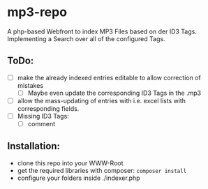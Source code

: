 # mp3-repo
A php-based Webfront to index MP3 Files based on der ID3 Tags.
Implementing a Search over all of the configured Tags.

## ToDo:
 - [ ] make the already indexed entries editable to allow correction of mistakes
   - [ ] Maybe even update the corresponding ID3 Tags in the .mp3
 - [ ] allow the mass-updating of entries with i.e. excel lists with corresponding fields.
- [ ] Missing ID3 Tags:
  - [ ] comment

## Installation:
  * clone this repo into your WWW-Root
  * get the required libraries with composer: `composer install`
  * configure your folders inside ./indexer.php
